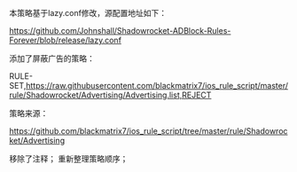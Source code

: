 本策略基于lazy.conf修改，源配置地址如下：

https://github.com/Johnshall/Shadowrocket-ADBlock-Rules-Forever/blob/release/lazy.conf

添加了屏蔽广告的策略：

RULE-SET,https://raw.githubusercontent.com/blackmatrix7/ios_rule_script/master/rule/Shadowrocket/Advertising/Advertising.list,REJECT

策略来源：

https://github.com/blackmatrix7/ios_rule_script/tree/master/rule/Shadowrocket/Advertising

移除了注释；
重新整理策略顺序；
